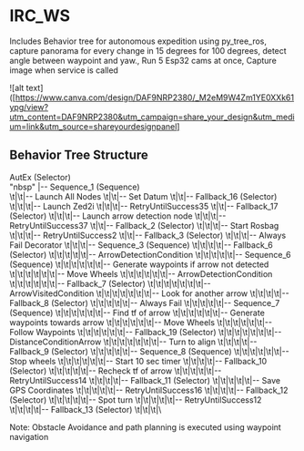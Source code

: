 # IRC_WS
Includes Behavior tree for autonomous expedition using py_tree_ros, capture panorama for every change in 15 degrees for 100 degrees,  detect angle between waypoint and yaw.,  Run 5 Esp32 cams at once, Capture image  when service is called

![alt text]([https://www.canva.com/design/DAF9NRP2380/_M2eM9W4Zm1YE0XXk61ypg/view?utm_content=DAF9NRP2380&utm_campaign=share_your_design&utm_medium=link&utm_source=shareyourdesignpanel]

## Behavior Tree Structure
AutEx (Selector)\
"nbsp" |-- Sequence_1 (Sequence)\
\t|\t|-- Launch All Nodes
\t|\t|-- Set Datum
\t|\t|-- Fallback_16 (Selector)
\t|\t|\t|-- Launch Zed2i
\t|\t|\t|-- RetryUntilSuccess35
\t|\t|-- Fallback_17 (Selector)
\t|\t|\t|-- Launch arrow detection node
\t|\t|\t|-- RetryUntilSuccess37
\t|\t|-- Fallback_2 (Selector)
\t|\t|\t|-- Start Rosbag
\t|\t|\t|-- RetryUntilSuccess2
\t|\t|-- Fallback_3 (Selector)
\t|\t|\t|-- Always Fail Decorator
\t|\t|\t|-- Sequence_3 (Sequence)
\t|\t|\t|\t|-- Fallback_6 (Selector)
\t|\t|\t|\t|\t|-- ArrowDetectionCondition
\t|\t|\t|\t|\t|-- Sequence_6 (Sequence)
\t|\t|\t|\t|\t|\t|-- Generate waypoints if arrow not detected
\t|\t|\t|\t|\t|\t|-- Move Wheels
\t|\t|\t|\t|\t|\t|-- ArrowDetectionCondition
\t|\t|\t|\t|\t|\t|-- Fallback_7 (Selector)
\t|\t|\t|\t|\t|\t|\t|-- ArrowVisitedCondition
\t|\t|\t|\t|\t|\t|\t|-- Look for another arrow
\t|\t|\t|\t|-- Fallback_8 (Selector)
\t|\t|\t|\t|\t|-- Always Fail
\t|\t|\t|\t|\t|-- Sequence_7 (Sequence)
\t|\t|\t|\t|\t|\t|-- Find tf of arrow
\t|\t|\t|\t|\t|\t|-- Generate waypoints towards arrow
\t|\t|\t|\t|\t|\t|-- Move Wheels
\t|\t|\t|\t|\t|\t|-- Follow Waypoints
\t|\t|\t|\t|\t|\t|-- Fallback_19 (Selector)
\t|\t|\t|\t|\t|\t|\t|-- DistanceConditionArrow
\t|\t|\t|\t|\t|\t|\t|-- Turn to align
\t|\t|\t|\t|-- Fallback_9 (Selector)
\t|\t|\t|\t|\t|-- Sequence_8 (Sequence)
\t|\t|\t|\t|\t|\t|-- Stop wheels
\t|\t|\t|\t|\t|\t|-- Start 10 sec timer
\t|\t|\t|\t|-- Fallback_10 (Selector)
\t|\t|\t|\t|\t|-- Recheck tf of arrow
\t|\t|\t|\t|\t|-- RetryUntilSuccess14
\t|\t|\t|\t|-- Fallback_11 (Selector)
\t|\t|\t|\t|\t|-- Save GPS Coordinates
\t|\t|\t|\t|\t|-- RetryUntilSuccess16
\t|\t|\t|\t|-- Fallback_12 (Selector)
\t|\t|\t|\t|\t|-- Spot turn
\t|\t|\t|\t|\t|-- RetryUntilSuccess12
\t|\t|\t|\t|-- Fallback_13 (Selector)
\t|\t|\t|\



Note: Obstacle Avoidance and path planning is executed using waypoint navigation
